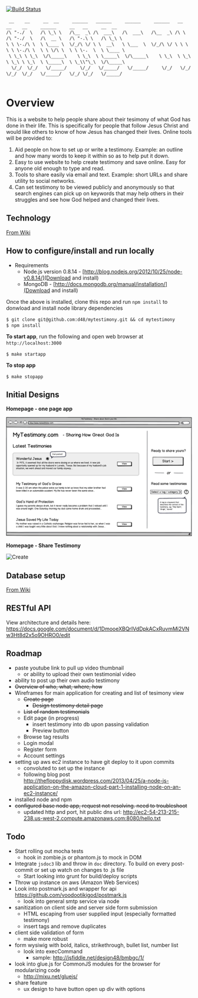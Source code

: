 [![Build Status](https://travis-ci.org/d48/mytestimony.png?branch=master)](https://travis-ci.org/d48/mytestimony)

```
 __    __     __  __     ______   ______     ______     ______   __     __    __     ______     __   __     __  __    
/\ "-./  \   /\ \_\ \   /\__  _\ /\  ___\   /\  ___\   /\__  _\ /\ \   /\ "-./  \   /\  __ \   /\ "-.\ \   /\ \_\ \   
\ \ \-./\ \  \ \____ \  \/_/\ \/ \ \  __\   \ \___  \  \/_/\ \/ \ \ \  \ \ \-./\ \  \ \ \/\ \  \ \ \-.  \  \ \____ \  
 \ \_\ \ \_\  \/\_____\    \ \_\  \ \_____\  \/\_____\    \ \_\  \ \_\  \ \_\ \ \_\  \ \_____\  \ \_\\"\_\  \/\_____\ 
  \/_/  \/_/   \/_____/     \/_/   \/_____/   \/_____/     \/_/   \/_/   \/_/  \/_/   \/_____/   \/_/ \/_/   \/_____/ 
                                                                                                                      
```

# Overview

This is a website to help people share about their tesimony of what God has done in their life. This is specifically for people that follow Jesus Christ and would like others to know of how Jesus has changed their lives. Online tools will be provided to:

1. Aid people on how to set up or write a testimony. Example: an outline and how many words to keep it within so as to help put it down.
2. Easy to use website to help create testimony and save online. Easy for anyone old enough to type and read.
3. Tools to share easily via email and text. Example: short URLs and share utility to social networks.
4. Can set testimony to be viewed publicly and anonymously so that search engines can pick up on keywords that may help others in their struggles and see how God helped and changed their lives.


## Technology

[From Wiki](https://github.com/d48/mytestimony/wiki/Technology)

## How to configure/install and run locally

* Requirements
  * Node.js version 0.8.14 - [http://blog.nodejs.org/2012/10/25/node-v0.8.14/](Download and install)
  * MongoDB - [http://docs.mongodb.org/manual/installation/](Download and install)

Once the above is installed, clone this repo and run `npm install` to donwload and install node library dependencies

```
$ git clone git@github.com:d48/mytestimony.git && cd mytestimony
$ npm install
```

**To start app**, run the following and open web browser at `http://localhost:3000`

```
$ make startapp
```

**To stop app**

```
$ make stopapp 
```


## Initial Designs

**Homepage - one page app**

![Homepage](https://github.com/d48/mytestimony/raw/master/design/wireframes/wireframe-home-v1.png)

**Homepage - Share Testimony**

![Create](http://f.cl.ly/items/3V0h0S103d2C2O0o0v0v/home-wf-share.png)

## Database setup

[From Wiki](https://github.com/d48/mytestimony/wiki/Database)


## RESTful API

View architecture and details here: https://docs.google.com/document/d/1DmooeXBQrIVdDpkACxRuvmMi2VNw3Ht8d2x5o9OHRO0/edit

## Roadmap

* paste youtube link to pull up video thumbnail
  * or ability to upload their own testimonial video
* ability to post up their own audio testimony
* ~~Overview of who, what, where, how~~
* Wireframes for main application for creating and list of tesimony view 
     * ~~Create page~~
	   * ~~Design testimony detail page~~
     * ~~List of random testimonials~~
     * Edit page (in progress)
       * insert testimony into db upon passing validation
       * Preview button
     * Browse tag results
     * Login modal
     * Register form
     * Account settings
* setting up aws ec2 instance to have git deploy to it upon commits
  * convoluted to set up the instance
  * following blog post http://thefloppydisk.wordpress.com/2013/04/25/a-node-js-application-on-the-amazon-cloud-part-1-installing-node-on-an-ec2-instance/
 * installed node and npm
 * ~~configured base node app, request not resolving. need to troubleshoot~~
   * updated http and port, hit public dns url: http://ec2-54-213-215-238.us-west-2.compute.amazonaws.com:8080/hello.txt
	

## Todo
- Start rolling out mocha tests
  * hook in zombie.js or phantom.js to mock in DOM 
- Integrate `jsdoc3` lib and throw in `doc` directory. To build on every post-commit or set up watch on changes to .js file
  * Start looking into grunt for build/deploy scripts
- Throw up instance on aws (Amazon Web Services)
- Look into postmark.js and wrapper for api https://github.com/voodootikigod/postmark.js
  * look into general smtp service via node
- sanitization on client side and server side form submission
  * HTML escaping from user supplied input (especially formatted testimony)
  * insert tags and remove duplicates
- client side validation of form
  * make more robust
- form wysiwig with bold, italics, strikethrough, bullet list, number list 
  * look into execCommand
    * sample: http://jsfiddle.net/design48/bmbgc/1/
- look into glue.js for CommonJS modules for the browser for modularizing code
  * http://mixu.net/gluejs/
- share feature
  * ux design to have button open up div with options
